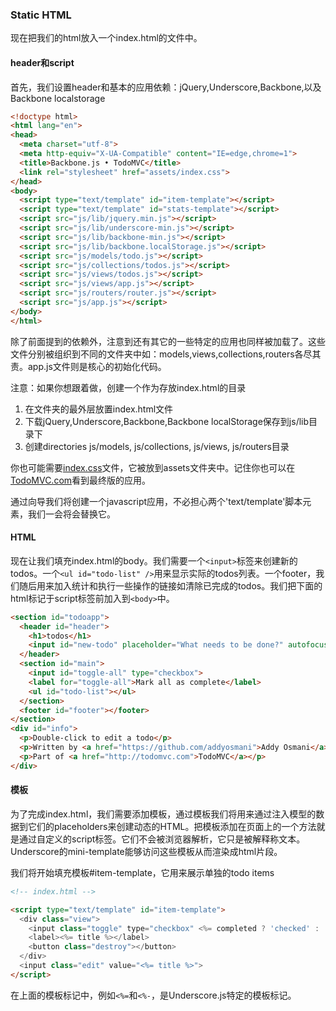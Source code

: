 ### Static HTML

现在把我们的html放入一个index.html的文件中。

#### header和script

首先，我们设置header和基本的应用依赖：jQuery,Underscore,Backbone,以及Backbone localstorage

```html
<!doctype html>
<html lang="en">
<head>
  <meta charset="utf-8">
  <meta http-equiv="X-UA-Compatible" content="IE=edge,chrome=1">
  <title>Backbone.js • TodoMVC</title>
  <link rel="stylesheet" href="assets/index.css">
</head>
<body>
  <script type="text/template" id="item-template"></script>
  <script type="text/template" id="stats-template"></script>
  <script src="js/lib/jquery.min.js"></script>
  <script src="js/lib/underscore-min.js"></script>
  <script src="js/lib/backbone-min.js"></script>
  <script src="js/lib/backbone.localStorage.js"></script>
  <script src="js/models/todo.js"></script>
  <script src="js/collections/todos.js"></script>
  <script src="js/views/todos.js"></script>
  <script src="js/views/app.js"></script>
  <script src="js/routers/router.js"></script>
  <script src="js/app.js"></script>
</body>
</html>
```

除了前面提到的依赖外，注意到还有其它的一些特定的应用也同样被加载了。这些文件分别被组织到不同的文件夹中如：models,views,collections,routers各尽其责。app.js文件则是核心的初始化代码。

注意：如果你想跟着做，创建一个作为存放index.html的目录

1. 在文件夹的最外层放置index.html文件
2. 下载jQuery,Underscore,Backbone,Backbone localStorage保存到js/lib目录下
3. 创建directories js/models, js/collections, js/views, js/routers目录

你也可能需要[index.css](https://raw.githubusercontent.com/tastejs/todomvc/gh-pages/examples/backbone/node_modules/todomvc-app-css/index.css)文件，它被放到assets文件夹中。记住你也可以在[TodoMVC.com](todomvc.com)看到最终版的应用。

通过向导我们将创建一个javascript应用，不必担心两个'text/template'脚本元素，我们一会将会替换它。

#### HTML

现在让我们填充index.html的body。我们需要一个`<input>`标签来创建新的todos。一个`<ul id="todo-list" />`用来显示实际的todos列表。一个footer，我们随后用来加入统计和执行一些操作的链接如清除已完成的todos。我们把下面的html标记于script标签前加入到`<body>`中。

```html
<section id="todoapp">
  <header id="header">
    <h1>todos</h1>
    <input id="new-todo" placeholder="What needs to be done?" autofocus>
  </header>
  <section id="main">
    <input id="toggle-all" type="checkbox">
    <label for="toggle-all">Mark all as complete</label>
    <ul id="todo-list"></ul>
  </section>
  <footer id="footer"></footer>
</section>
<div id="info">
  <p>Double-click to edit a todo</p>
  <p>Written by <a href="https://github.com/addyosmani">Addy Osmani</a></p>
  <p>Part of <a href="http://todomvc.com">TodoMVC</a></p>
</div>
```

#### 模板

为了完成index.html，我们需要添加模板，通过模板我们将用来通过注入模型的数据到它们的placeholders来创建动态的HTML。把模板添加在页面上的一个方法就是通过自定义的script标签。它们不会被浏览器解析，它只是被解释称文本。Underscore的mini-template能够访问这些模板从而渲染成html片段。

我们将开始填充模板#item-template，它用来展示单独的todo items

```html
<!-- index.html -->

<script type="text/template" id="item-template">
  <div class="view">
    <input class="toggle" type="checkbox" <%= completed ? 'checked' : '' %>>
    <label><%= title %></label>
    <button class="destroy"></button>
  </div>
  <input class="edit" value="<%= title %>">
</script>
```

在上面的模板标记中，例如`<%=`和`<%-`，是Underscore.js特定的模板标记。
